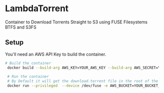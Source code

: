 # LambdaTorrent
Container to Download Torrents Straight to S3 using FUSE Filesystems BTFS and S3FS

## Setup
You'll need an AWS API Key to build the container.
```sh
# Build the container
 docker build --build-arg AWS_KEY=YOUR_AWS_KEY --build-arg AWS_SECRET=YOUR_AWS_SECRET -t LambdaTorrent .
 
 # Run the container
 # By Default it will get the download.torrent file in the root of the bucket and save to the root of the bucket as well.
 docker run --privileged  --device /dev/fuse -e AWS_BUCKET=YOUR_BUCKET_NAME LambdaTorrent
 ```
